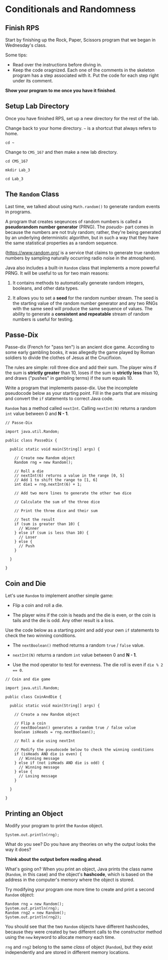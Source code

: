 # Conditionals and Randomness

## Finish RPS

Start by finishing up the Rock, Paper, Scissors program that we began in Wednesday's class.

Some tips:

- Read over the instructions before diving in.
- Keep the code oragnized. Each one of the comments in the skeleton program has a step associated with it. Put the code for each step right under its comment.

**Show your program to me once you have it finished**.

## Setup Lab Directory

Once you have finished RPS, set up a new directory for the rest of the lab.

Change back to your home directory. `~` is a shortcut that always refers to home.

```
cd ~
```

Change to `CMS_167` and then make a new lab directory.

```
cd CMS_167

mkdir Lab_3

cd Lab_3
```

## The `Random` Class

Last time, we talked about using `Math.random()` to generate random events in programs.

A program that creates seqeunces of random numbers is called a **pseudorandom number generator** (PRNG). The *pseudo-* part comes in because the numbers are not truly random; rather, they're being generated by an underlying deterministic algorithm, but in such a way that they have the same statistical properties as a random sequence.

(https://www.random.org/ is a service that claims to generate true random numbers by sampling naturally occurring radio noise in the atmosphere).

Java also includes a built-in `Random` class that implements a more powerful PRNG. It will be useful to us for two main reasons:

1. It contains methods to automatically generate random integers, booleans, and other data types.

2. It allows you to set a **seed** for the random number stream. The seed is the starting value of the random number generator and any 
two RNGs with the same seed will produce the same sequence of values. The ability to generate a **consistent and repeatable** stream of random numbers is useful for testing.

## Passe-Dix

Passe-dix (French for "pass ten") is an ancient dice game. According to some early gambling books, it was allegedly the game played by Roman soldiers to divide the clothes of Jesus at the Crucifixion.

The rules are simple: roll three dice and add their sum. The player wins if the sum is **strictly greater** than 10, loses if the sum is **strictly less** than 10, and draws ("pushes" in gambling terms) if the sum equals 10.

Write a program that implements passe-dix. Use the incomplete pseudocode below as your starting point. Fill in the parts that are missing and convert the `if` statements to correct Java code.

`Random` has a method called `nextInt`. Calling `nextInt(N)` returns a random `int` value between 0 and **N - 1**.

```
// Passe-Dix

import java.util.Random;

public class PasseDix {

  public static void main(String[] args) {
  
    // Create new Random object
    Random rng = new Random();
    
    // Roll a die
    // nextInt(6) returns a value in the range [0, 5]
    // Add 1 to shift the range to [1, 6]
    int die1 = rng.nextInt(6) + 1;
    
    // Add two more lines to generate the other two dice
    
    // Calculate the sum of the three dice
    
    // Print the three dice and their sum
    
    // Test the result
    if (sum is greater than 10) {
      // Winner
    } else if (sum is less than 10) {
      // Loser
    } else {
      // Push
    }
    
  }

}
```

## Coin and Die

Let's use `Random` to implement another simple game:

- Flip a coin and roll a die.

- The player wins if the coin is heads and the die is even, or the coin is tails and the die is odd. Any other result is a loss.

Use the code below as a starting point and add your own `if` statements to check the two winning conditions.

- The `nextBoolean()` method returns a random `true` / `false` value.

- `nextInt(N)` returns a random `int` value between 0 and **N - 1**.

- Use the mod operator to test for evenness. The die roll is even if `die % 2 == 0`.

```
// Coin and die game

import java.util.Random;

public class CoinAndDie {

  public static void main(String[] args) {
    
    // Create a new Random object
    
    // Flip a coin
    // nextBoolean() generates a random true / false value
    boolean isHeads = rng.nextBoolean();
    
    // Roll a die using nextInt

    // Modify the pseudocode below to check the winning conditions
    if (isHeads AND die is even) {
      // Winning message
    } else if (not isHeads AND die is odd) {
      // Winning message
    } else {
      // Losing message
    }
    
  }

}
```

## Printing an Object

Modify your program to print the `Random` object.

```
System.out.println(rng);
```

What do you see? Do you have any theories on why the output looks the way it does?

**Think about the output before reading ahead**.

What's going on? When you print an object, Java prints the class name (`Random`, in this case) and the object's **hashcode**, which is based on the address in the computer's memory where the object is stored.

Try modifying your program one more time to create and print a second `Random` object:

```
Random rng = new Random();
System.out.println(rng);
Random rng2 = new Random();
System.out.println(rng2);
```

You should see that the two `Random` objects have different hashcodes, because they were created by two different calls to the constructor method using the `new` keyword to allocate memory each time.

`rng` and `rng2` belong to the same *class* of object (`Random`), but they exist independently and are stored in different memory locations.
